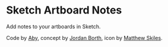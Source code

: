 # Sketch Artboard Notes
Add notes to your artboards in Sketch.

Code by [Aby](https://twitter.com/abynim), concept by [Jordan Borth](https://twitter.com/jordanborth), icon by [Matthew Skiles](https://twitter.com/matthewskiles).
